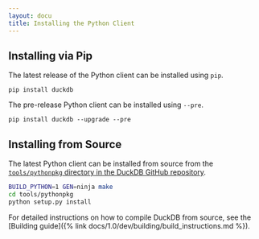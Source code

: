 ```yaml
---
layout: docu
title: Installing the Python Client
---
```


## Installing via Pip

The latest release of the Python client can be installed using `pip`.

```batch
pip install duckdb
```

The pre-release Python client can be installed using `--pre`.

```batch
pip install duckdb --upgrade --pre
```

## Installing from Source

The latest Python client can be installed from source from the [`tools/pythonpkg` directory in the DuckDB GitHub repository](https://github.com/duckdb/duckdb/tree/main/tools/pythonpkg).

```bash
BUILD_PYTHON=1 GEN=ninja make
cd tools/pythonpkg
python setup.py install
```

For detailed instructions on how to compile DuckDB from source, see the [Building guide]({% link docs/1.0/dev/building/build_instructions.md %}).